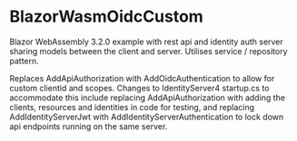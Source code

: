 # BlazorWasmOidcCustom
Blazor WebAssembly 3.2.0 example with rest api and identity auth server sharing models between the client and server. Utilises service / repository pattern.

Replaces AddApiAuthorization with AddOidcAuthentication to allow for custom clientid and scopes. Changes to IdentityServer4 startup.cs to accommodate this include replacing AddApiAuthorization with adding the clients, resources and identities in code for testing, and replacing AddIdentityServerJwt with AddIdentityServerAuthentication to lock down api endpoints running on the same server.
